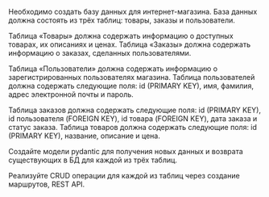 Необходимо создать базу данных для интернет-магазина. База данных должна состоять из трёх таблиц: товары, заказы и пользователи.

Таблица «Товары» должна содержать информацию о доступных товарах, их описаниях и ценах.
Таблица «Заказы» должна содержать информацию о заказах, сделанных пользователями.

Таблица «Пользователи» должна содержать информацию о зарегистрированных пользователях магазина.
Таблица пользователей должна содержать следующие поля: id (PRIMARY KEY), имя, фамилия, адрес электронной почты и пароль.

Таблица заказов должна содержать следующие поля: id (PRIMARY KEY), id пользователя (FOREIGN KEY), id товара (FOREIGN KEY), дата заказа и статус заказа.
Таблица товаров должна содержать следующие поля: id (PRIMARY KEY), название, описание и цена.

Создайте модели pydantic для получения новых данных и возврата существующих в БД для каждой из трёх таблиц.

Реализуйте CRUD операции для каждой из таблиц через создание маршрутов, REST API.

